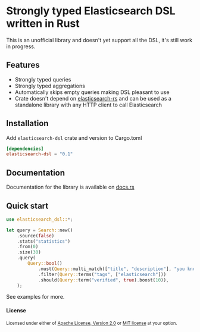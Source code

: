 # Strongly typed Elasticsearch DSL written in Rust

This is an unofficial library and doesn't yet support all the DSL, it's still work in progress.

## Features

- Strongly typed queries
- Strongly typed aggregations
- Automatically skips empty queries making DSL pleasant to use
- Crate doesn't depend on [elasticsearch-rs](https://github.com/elastic/elasticsearch-rs) and can be used as a standalone library with any HTTP client to call Elasticsearch

## Installation

Add `elasticsearch-dsl` crate and version to Cargo.toml

```toml
[dependencies]
elasticsearch-dsl = "0.1"
```

## Documentation

Documentation for the library is available on [docs.rs](https://docs.rs/elasticsearch-dsl)

## Quick start

```rust
use elasticsearch_dsl::*;

let query = Search::new()
    .source(false)
    .stats("statistics")
    .from(0)
    .size(30)
    .query(
        Query::bool()
            .must(Query::multi_match(["title", "description"], "you know, for search"))
            .filter(Query::terms("tags", ["elasticsearch"]))
            .should(Query::term("verified", true).boost(10)),
    );
```

See examples for more.

#### License

<sup>
Licensed under either of <a href="LICENSE-APACHE">Apache License, Version
2.0</a> or <a href="LICENSE-MIT">MIT license</a> at your option.
</sup>
